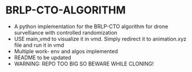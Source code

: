 # BRLP-CTO-ALGORITHM
+ A python implementation for the BRLP-CTO algorithm for drone survelliance with controlled randomization
+ USE main_vmd to visualize it in vmd. Simply redirect it to animation.xyz file and run it in vmd
+ Multiple work- env and algos implemented
+ README to be updated
+ WARNING: REPO TOO BIG SO BEWARE WHILE CLONING!
